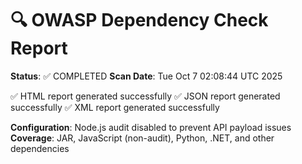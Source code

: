 # 🔍 OWASP Dependency Check Report
**Status**: ✅ COMPLETED
**Scan Date**: Tue Oct  7 02:08:44 UTC 2025

✅ HTML report generated successfully
✅ JSON report generated successfully
✅ XML report generated successfully

**Configuration**: Node.js audit disabled to prevent API payload issues
**Coverage**: JAR, JavaScript (non-audit), Python, .NET, and other dependencies
